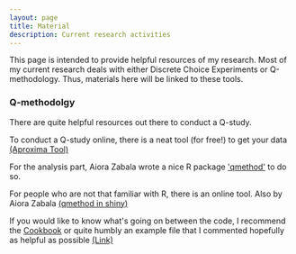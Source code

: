 ```yaml
---
layout: page
title: Material
description: Current research activities
---
```


This page is intended to provide helpful resources of my research. Most of my current research deals with either Discrete Choice Experiments or Q-methodology. Thus, materials here will be linked to these tools.

### Q-methodolgy

There are quite helpful resources out there to conduct a Q-study. 

To conduct a Q-study online, there is a neat tool (for free!) to get your data  <a href="https://github.com/aproxima/htmlq">(Aproxima Tool)</a>

For the analysis part, Aiora Zabala wrote a nice R package <a href="https://github.com/aiorazabala/qmethod">'qmethod'</a> to do so.

For people who are not that familiar with R, there is an online tool. Also by Aiora Zabala <a href="https://azabala.shinyapps.io/qmethod-gui/">(qmethod in shiny)</a>

If you would like to know what's going on between the code, I recommend the <a href="https://github.com/aiorazabala/qmethod/wiki/Cookbook">Cookbook</a> or quite humbly an example file that I commented hopefully as helpful as possible <a href="https://raw.githack.com/crokology/QforR/master/Instructions.html">(Link)</a> 
